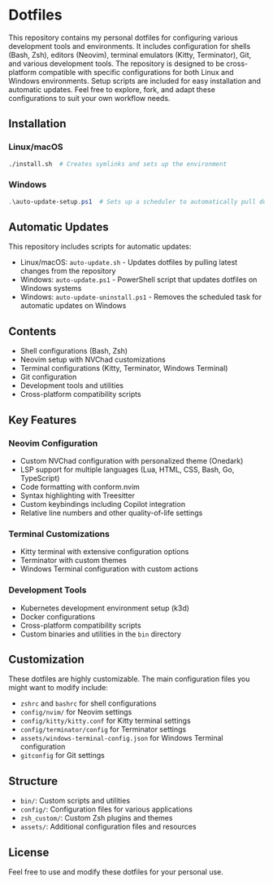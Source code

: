 # Dotfiles

This repository contains my personal dotfiles for configuring various development tools and environments. It includes configuration for shells (Bash, Zsh), editors (Neovim), terminal emulators (Kitty, Terminator), Git, and various development tools. The repository is designed to be cross-platform compatible with specific configurations for both Linux and Windows environments. Setup scripts are included for easy installation and automatic updates. Feel free to explore, fork, and adapt these configurations to suit your own workflow needs.

## Installation

### Linux/macOS
```bash
./install.sh  # Creates symlinks and sets up the environment
```

### Windows
```powershell
.\auto-update-setup.ps1  # Sets up a scheduler to automatically pull dotfiles on startup
```

## Automatic Updates
This repository includes scripts for automatic updates:
- Linux/macOS: `auto-update.sh` - Updates dotfiles by pulling latest changes from the repository
- Windows: `auto-update.ps1` - PowerShell script that updates dotfiles on Windows systems
- Windows: `auto-update-uninstall.ps1` - Removes the scheduled task for automatic updates on Windows

## Contents
- Shell configurations (Bash, Zsh)
- Neovim setup with NVChad customizations
- Terminal configurations (Kitty, Terminator, Windows Terminal)
- Git configuration
- Development tools and utilities
- Cross-platform compatibility scripts

## Key Features

### Neovim Configuration
- Custom NVChad configuration with personalized theme (Onedark)
- LSP support for multiple languages (Lua, HTML, CSS, Bash, Go, TypeScript)
- Code formatting with conform.nvim
- Syntax highlighting with Treesitter
- Custom keybindings including Copilot integration
- Relative line numbers and other quality-of-life settings

### Terminal Customizations
- Kitty terminal with extensive configuration options
- Terminator with custom themes
- Windows Terminal configuration with custom actions

### Development Tools
- Kubernetes development environment setup (k3d)
- Docker configurations
- Cross-platform compatibility scripts
- Custom binaries and utilities in the `bin` directory

## Customization

These dotfiles are highly customizable. The main configuration files you might want to modify include:

- `zshrc` and `bashrc` for shell configurations
- `config/nvim/` for Neovim settings
- `config/kitty/kitty.conf` for Kitty terminal settings
- `config/terminator/config` for Terminator settings
- `assets/windows-terminal-config.json` for Windows Terminal configuration
- `gitconfig` for Git settings

## Structure

- `bin/`: Custom scripts and utilities
- `config/`: Configuration files for various applications
- `zsh_custom/`: Custom Zsh plugins and themes
- `assets/`: Additional configuration files and resources

## License

Feel free to use and modify these dotfiles for your personal use.